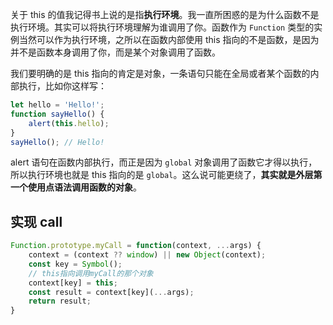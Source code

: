 关于 this 的值我记得书上说的是指**执行环境**。我一直所困惑的是为什么函数不是执行环境。其实可以将执行环境理解为谁调用了你。函数作为 `Function` 类型的实例当然可以作为执行环境，之所以在函数内部使用 this 指向的不是函数，是因为并不是函数本身调用了你，而是某个对象调用了函数。

我们要明确的是 this 指向的肯定是对象，一条语句只能在全局或者某个函数的内部执行，比如你这样写：

```js
let hello = 'Hello!';
function sayHello() {
    alert(this.hello);
}
sayHello(); // Hello!
```

alert 语句在函数内部执行，而正是因为 `global` 对象调用了函数它才得以执行，所以执行环境也就是 this 指向的是 `global`。这么说可能更绕了，**其实就是外层第一个使用点语法调用函数的对象**。



## 实现 call

```js
Function.prototype.myCall = function(context, ...args) {
    context = (context ?? window) || new Object(context);
    const key = Symbol();
    // this指向调用myCall的那个对象
    context[key] = this;
    const result = context[key](...args);
    return result;
}
```

